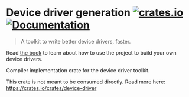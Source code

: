# Device driver generation [![crates.io](https://img.shields.io/crates/v/device-driver-generation.svg)](https://crates.io/crates/device-driver-generation) [![Documentation](https://docs.rs/device-driver-generation/badge.svg)](https://docs.rs/device-driver-generation)

> A toolkit to write better device drivers, faster.

Read [the book](diondokter.github.io/device-driver) to learn about how to use the project to build your own device drivers.

Compiler implementation crate for the device driver toolkit.

This crate is not meant to be consumed directly. Read more here: <https://crates.io/crates/device-driver>
